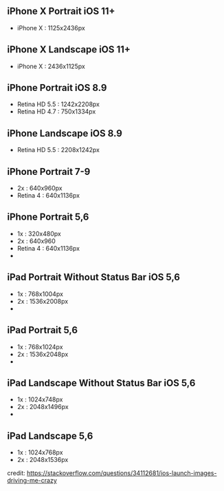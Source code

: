 ## iPhone X Portrait iOS 11+
- iPhone X : 1125x2436px

## iPhone X Landscape iOS 11+
- iPhone X : 2436x1125px 

## iPhone Portrait iOS 8.9
- Retina HD 5.5 : 1242x2208px
- Retina HD 4.7 : 750x1334px

## iPhone Landscape iOS 8.9
- Retina HD 5.5 : 2208x1242px 

## iPhone Portrait 7-9
- 2x : 640x960px
- Retina 4 : 640x1136px 

## iPhone Portrait 5,6
- 1x : 320x480px
- 2x : 640x960
- Retina 4 : 640x1136px
- 
## iPad Portrait Without Status Bar iOS 5,6
- 1x : 768x1004px
- 2x : 1536x2008px
- 
## iPad Portrait 5,6
- 1x : 768x1024px
- 2x : 1536x2048px
- 
## iPad Landscape Without Status Bar iOS 5,6
- 1x : 1024x748px
- 2x : 2048x1496px
- 
## iPad Landscape 5,6
- 1x : 1024x768px
- 2x : 2048x1536px 


credit: https://stackoverflow.com/questions/34112681/ios-launch-images-driving-me-crazy